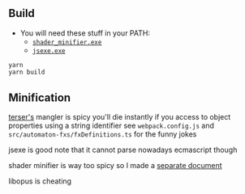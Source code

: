 # <placeholder>

## Build

- You will need these stuff in your PATH:
  - [`shader_minifier.exe`](https://github.com/laurentlb/Shader_Minifier)
  - [`jsexe.exe`](https://www.pouet.net/)

```sh
yarn
yarn build
```

## Minification

[terser's](https://terser.org/docs/api-reference.html) mangler is spicy
you'll die instantly if you access to object properties using a string identifier
see `webpack.config.js` and `src/automaton-fxs/fxDefinitions.ts` for the funny jokes

jsexe is good
note that it cannot parse nowadays ecmascript though

shader minifier is way too spicy so I made a [separate document](./shader-minifier-tips.md)

libopus is cheating
